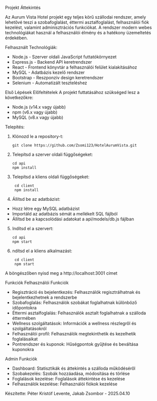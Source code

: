 Projekt Áttekintés

Az Aurum Vista Hotel projekt egy teljes körű szállodai rendszer, amely lehetővé teszi a szobafoglalást, éttermi asztalfoglalást, felhasználói fiók kezelést, valamint adminisztrációs funkciókat. A rendszer modern webes technológiákat használ a felhasználói élmény és a hatékony üzemeltetés érdekében.

Felhasznált Technológiák:
  
  * Node.js - Szerver oldali JavaScript futtatókörnyezet
  * Express.js - Backend API keretrendszer
  * React - Frontend könyvtár a felhasználói felület kialakításához
  * MySQL - Adatbázis kezelő rendszer
  * Bootstrap - Reszponzív design keretrendszer
  * Selenium - Automatizált teszteléshez

Első Lépések
Előfeltételek
A projekt futtatásához szükséged lesz a következőkre:

* Node.js (v14.x vagy újabb)
* npm (v6.x vagy újabb)
* MySQL (v8.x vagy újabb)

Telepítés:

1. Klónozd le a repository-t:

       git clone https://github.com/Zsomi123/HotelAurumVista.git

2. Telepítsd a szerver oldali függőségeket:

       cd api
       npm install

3. Telepítsd a kliens oldali függőségeket:

        cd client
        npm install

4. Állítsd be az adatbázist:

* Hozz létre egy MySQL adatbázist
* Importáld az adatbázis sémát a mellékelt SQL fájlból
* Állítsd be a kapcsolódási adatokat a api/models/db.js fájlban

5. Indítsd el a szervert:

       cd api
       npm start

6. ndítsd el a kliens alkalmazást:

        cd client
        npm start
A böngészőben nyisd meg a http://localhost:3001 címet


Funkciók
Felhasználói Funkciók
* Regisztráció és bejelentkezés: Felhasználók regisztrálhatnak és bejelentkezhetnek a rendszerbe
* Szobafoglalás: Felhasználók szobákat foglalhatnak különböző időpontokra
* Éttermi asztalfoglalás: Felhasználók asztalt foglalhatnak a szálloda éttermében
* Wellness szolgáltatások: Információk a wellness részlegről és szolgáltatásokról
* Felhasználói profil: Felhasználók megtekinthetik és kezelhetik foglalásaikat
* Pontrendszer és kuponok: Hűségpontok gyűjtése és beváltása kuponokra
  
Admin Funkciók

* Dashboard: Statisztikák és áttekintés a szálloda működéséről
* Szobakezelés: Szobák hozzáadása, módosítása és törlése
* Foglalások kezelése: Foglalások áttekintése és kezelése
* Felhasználók kezelése: Felhasználói fiókok kezelése

Készítette: Péter Kristóf Levente, Jakab Zsombor - 2025.04.10
